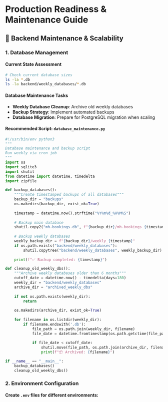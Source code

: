 # Production Readiness & Maintenance Guide

## 🔧 Backend Maintenance & Scalability

### 1. **Database Management**

#### Current State Assessment
```bash
# Check current database sizes
ls -la *.db
ls -la backend/weekly_databases/*.db
```

#### Database Maintenance Tasks
- **Weekly Database Cleanup**: Archive old weekly databases
- **Backup Strategy**: Implement automated backups
- **Database Migration**: Prepare for PostgreSQL migration when scaling

#### Recommended Script: `database_maintenance.py`
```python
#!/usr/bin/env python3
"""
Database maintenance and backup script
Run weekly via cron job
"""
import os
import sqlite3
import shutil
from datetime import datetime, timedelta
import zipfile

def backup_databases():
    """Create timestamped backups of all databases"""
    backup_dir = "backups"
    os.makedirs(backup_dir, exist_ok=True)
    
    timestamp = datetime.now().strftime("%Y%m%d_%H%M%S")
    
    # Backup main database
    shutil.copy2("mh-bookings.db", f"{backup_dir}/mh-bookings_{timestamp}.db")
    
    # Backup weekly databases
    weekly_backup_dir = f"{backup_dir}/weekly_{timestamp}"
    if os.path.exists("backend/weekly_databases"):
        shutil.copytree("backend/weekly_databases", weekly_backup_dir)
    
    print(f"✅ Backup completed: {timestamp}")

def cleanup_old_weekly_dbs():
    """Archive weekly databases older than 6 months"""
    cutoff_date = datetime.now() - timedelta(days=180)
    weekly_dir = "backend/weekly_databases"
    archive_dir = "archived_weekly_dbs"
    
    if not os.path.exists(weekly_dir):
        return
    
    os.makedirs(archive_dir, exist_ok=True)
    
    for filename in os.listdir(weekly_dir):
        if filename.endswith('.db'):
            file_path = os.path.join(weekly_dir, filename)
            file_date = datetime.fromtimestamp(os.path.getctime(file_path))
            
            if file_date < cutoff_date:
                shutil.move(file_path, os.path.join(archive_dir, filename))
                print(f"📦 Archived: {filename}")

if __name__ == "__main__":
    backup_databases()
    cleanup_old_weekly_dbs()
```

### 2. **Environment Configuration**

#### Create `.env` files for different environments:
